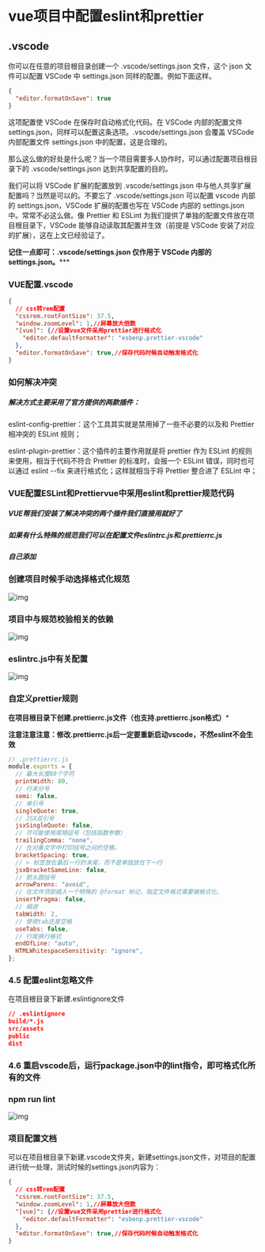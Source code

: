 # vue项目中配置eslint和prettier



## .vscode

你可以在任意的项目根目录创建一个 .vscode/settings.json 文件，这个 json 文件可以配置 VSCode 中 settings.json 同样的配置。例如下面这样。

```json
{
  "editor.formatOnSave": true
}
```

这项配置使 VSCode 在保存时自动格式化代码。在 VSCode 内部的配置文件 settings.json，同样可以配置这条选项。.vscode/settings.json 会覆盖 VSCode 内部配置文件 settings.json 中的配置，这是合理的。

那么这么做的好处是什么呢？当一个项目需要多人协作时，可以通过配置项目根目录下的 .vscode/settings.json 达到共享配置的目的。

我们可以将 VSCode 扩展的配置放到 .vscode/settings.json 中与他人共享扩展配置吗？当然是可以的。不要忘了 .vscode/settings.json 可以配置 vscode 内部的 settings.json，VSCode 扩展的配置也写在 VSCode 内部的 settings.json 中。常常不必这么做。像 Prettier 和 ESLint 为我们提供了单独的配置文件放在项目根目录下，VSCode 能够自动读取其配置并生效（前提是 VSCode 安装了对应的扩展），这在上文已经验证了。

**记住一点即可：.vscode/settings.json 仅作用于 VSCode 内部的 settings.json。*****



### VUE配置.vscode

```json
{
  // css转rem配置
  "cssrem.rootFontSize": 37.5,
  "window.zoomLevel": 1,//屏幕放大倍数
  "[vue]": {//设置vue文件采用prettier进行格式化
    "editor.defaultFormatter": "esbenp.prettier-vscode"
  },
  "editor.formatOnSave": true,//保存代码时候自动触发格式化
}
```

### 如何解决冲突

#####  解决方式主要采用了官方提供的两款插件：

eslint-config-prettier：这个工具其实就是禁用掉了一些不必要的以及和 Prettier 相冲突的 ESLint 规则；

eslint-plugin-prettier：这个插件的主要作用就是将 prettier 作为 ESLint 的规则来使用，相当于代码不符合 Prettier 的标准时，会报一个 ESLint 错误，同时也可以通过 eslint --fix 来进行格式化；这样就相当于将 Prettier 整合进了 ESLint 中；

### VUE配置ESLint和Prettiervue中采用eslint和prettier规范代码

##### VUE帮我们安装了解决冲突的两个插件我们直接用就好了

##### 如果有什么特殊的规范我们可以在配置文件eslintrc.js和.prettierrc.js

##### 自己添加

###  创建项目时候手动选择格式化规范

![img](https://img-blog.csdnimg.cn/7d2ccb6a391f41ab894d3d97879160b5.png)

###  项目中与规范校验相关的依赖

![img](https://img-blog.csdnimg.cn/c163bd8499524b899414a432471a1949.png)

### **eslintrc.js中有关配置**

![img](https://img-blog.csdnimg.cn/9a5710f7c4484ae1a9bef8429c8c49a1.png)

### 自定义prettier规则

**在项目根目录下创建.prettierrc.js文件（也支持.prettierrc.json格式）***

**注意注意注意：修改.prettierrc.js后一定要重新启动vscode，不然eslint不会生效**

```js
// .prettierrc.js
module.exports = {
  // 最大长度80个字符
  printWidth: 80,
  // 行末分号
  semi: false,
  // 单引号
  singleQuote: true,
  // JSX双引号
  jsxSingleQuote: false,
  // 尽可能使用尾随逗号（包括函数参数）
  trailingComma: "none",
  // 在对象文字中打印括号之间的空格。
  bracketSpacing: true,
  // > 标签放在最后一行的末尾，而不是单独放在下一行
  jsxBracketSameLine: false,
  // 箭头圆括号
  arrowParens: "avoid",
  // 在文件顶部插入一个特殊的 @format 标记，指定文件格式需要被格式化。
  insertPragma: false,
  // 缩进
  tabWidth: 2,
  // 使用tab还是空格
  useTabs: false,
  // 行尾换行格式
  endOfLine: "auto",
  HTMLWhitespaceSensitivity: "ignore",
};
```

### 4.5 配置eslint忽略文件

在项目根目录下新建.eslintignore文件

```json
// .eslintignore
build/*.js
src/assets
public
dist
```

### 4.6 重启vscode后，运行package.json中的lint指令，即可格式化所有的文件 

### npm run lint

![img](https://img-blog.csdnimg.cn/de3a67a9aa2447e18e8934eb3c34a4fd.png)

### 项目配置文档

可以在项目根目录下新建.vscode文件夹，新建settings.json文件，对项目的配置进行统一处理，测试时候的settings.json内容为：

```json
{
  // css转rem配置
  "cssrem.rootFontSize": 37.5,
  "window.zoomLevel": 1,//屏幕放大倍数
  "[vue]": {//设置vue文件采用prettier进行格式化
    "editor.defaultFormatter": "esbenp.prettier-vscode"
  },
  "editor.formatOnSave": true,//保存代码时候自动触发格式化
}
```

